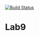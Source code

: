 [![Build Status](https://www.travis-ci.org/bloodreina5/Lab9.svg?branch=main)](https://www.travis-ci.org/bloodreina5/Lab9)

# Lab9